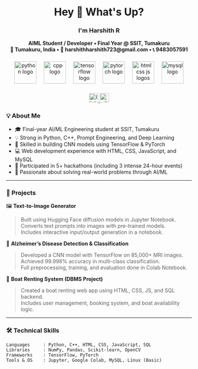 <h1 align="center">Hey 👋 What's Up?</h1>

###

<h3 align="center">I'm Harshith R</h3>
<p align="center">
  <strong>AIML Student / Developer • Final Year @ SSIT, Tumakuru</strong><br>
  <strong>📍 Tumakuru, India • 📧 harshithharshith723@gmail.com • 📞 9483057591</strong>
</p>

###

<div align="center">
  <img src="https://skillicons.dev/icons?i=py" height="60" alt="python logo" />
  <img width="12" />
  <img src="https://skillicons.dev/icons?i=cpp" height="60" alt="cpp logo" />
  <img width="12" />
  <img src="https://skillicons.dev/icons?i=tensorflow" height="60" alt="tensorflow logo" />
  <img width="12" />
  <img src="https://skillicons.dev/icons?i=pytorch" height="60" alt="pytorch logo" />
  <img width="12" />
  <img src="https://skillicons.dev/icons?i=html,css,js" height="60" alt="html css js logos" />
  <img width="12" />
  <img src="https://skillicons.dev/icons?i=mysql" height="60" alt="mysql logo" />
</div>

###

<div align="center">
  <a href="https://www.linkedin.com/in/harshith-r-7a381727a" target="_blank">
    <img src="https://img.shields.io/static/v1?message=LinkedIn&logo=linkedin&label=&color=0077B5&logoColor=white&labelColor=&style=for-the-badge" height="25" alt="linkedin logo" />
  </a>
  <a href="https://github.com/harsh-maxx" target="_blank">
    <img src="https://img.shields.io/static/v1?message=GitHub&logo=github&label=&color=181717&logoColor=white&labelColor=&style=for-the-badge" height="25" alt="github logo" />
  </a>
</div>

###

### 💡 About Me
- 🎓 Final-year AI/ML Engineering student at SSIT, Tumakuru  
- 💡 Strong in Python, C++, Prompt Engineering, and Deep Learning  
- 🧠 Skilled in building CNN models using TensorFlow & PyTorch  
- 💻 Web development experience with HTML, CSS, JavaScript, and MySQL  
- 🧪 Participated in 5+ hackathons (including 3 intense 24-hour events)  
- 🎯 Passionate about solving real-world problems through AI/ML  

---

### 🧠 Projects

🖼️ **Text-to-Image Generator**  
> Built using Hugging Face diffusion models in Jupyter Notebook.  
> Converts text prompts into images with pre-trained models.  
> Includes interactive input/output generation in a notebook.

🧪 **Alzheimer’s Disease Detection & Classification**  
> Developed a CNN model with TensorFlow on 85,000+ MRI images.  
> Achieved 99.998% accuracy in multi-class classification.  
> Full preprocessing, training, and evaluation done in Colab Notebook.

🚤 **Boat Renting System (DBMS Project)**  
> Created a boat renting web app using HTML, CSS, JS, and SQL backend.  
> Includes user management, booking system, and boat availability logic.

---

### 🛠️ Technical Skills

```text
Languages     : Python, C++, HTML, CSS, JavaScript, SQL  
Libraries     : NumPy, Pandas, Scikit-learn, OpenCV  
Frameworks    : TensorFlow, PyTorch  
Tools & OS    : Jupyter, Google Colab, MySQL, Linux (Basic)  
